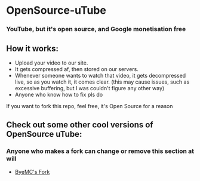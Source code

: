# OpenSource-uTube
### YouTube, but it's open source, and Google monetisation free


## How it works:

- Upload your video to our site.
- It gets compressed af, then stored on our servers.
- Whenever someone wants to watch that video, it gets decompressed live, so as you watch it, it comes clear. (this may cause issues, such as excessive buffering, but I was couldn't figure any other way)
- Anyone who know how to fix pls do


If you want to fork this repo, feel free, it's Open Source for a reason

## Check out some other cool versions of OpenSource uTube:
### Anyone who makes a fork can change or remove this section at will
- [ByeMC's Fork](https://github.com/ByeMC/OpenSource-uTube/)
